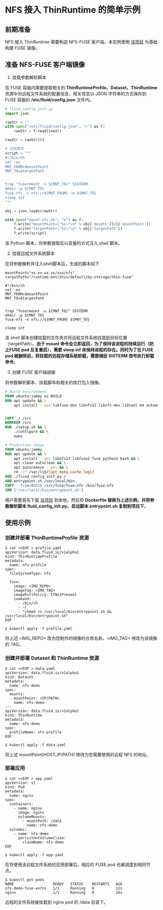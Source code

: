 # NFS 接入 ThinRuntime 的简单示例

## 前期准备
NFS 接入 ThinRuntime 需要构造 NFS-FUSE 客户端，本实例使用 [该项目](https://github.com/sahlberg/fuse-nfs) 为基础构建 FUSE 镜像。

## 准备 NFS-FUSE 客户端镜像
1. 挂载参数解析脚本

在 FUSE 容器内需要提取相关的 **ThinRuntimeProfile、Dataset、ThinRuntime**资源中对远程文件系统的配置信息，相关信息以 JSON 字符串的方式保存到 FUSE 容器的 **/etc/fluid/config.json** 文件内。


```python
# fluid_config_init.py
import json

rawStr = ""
with open("/etc/fluid/config.json", "r") as f:
    rawStr = f.readlines()

rawStr = rawStr[0]

# 挂载脚本
script = """
#!/bin/sh
set -ex
MNT_FROM=$mountPoint
MNT_TO=$targetPath


trap "fusermount -u ${MNT_TO}" SIGTERM
mkdir -p ${MNT_TO}
fuse-nfs -n nfs://${MNT_FROM} -m ${MNT_TO}
sleep inf
"""

obj = json.loads(rawStr)

with open("mount-nfs.sh", "w") as f:
    f.write("mountPoint=\"%s\"\n" % obj['mounts'][0]['mountPoint'])
    f.write("targetPath=\"%s\"\n" % obj['targetPath'])
    f.write(script)

```
该 Python 脚本，将参数提取后以变量的方式注入 shell 脚本。

2. 挂载远程文件系统脚本

在将参数解析并注入shell脚本后，生成的脚本如下
```shell
mountPoint="xx.xx.xx.xx/xxx/nfs"
targetPath="/runtime-mnt/thin/default/my-storage/thin-fuse"

#!/bin/sh
set -ex
MNT_FROM=$mountPoint
MNT_TO=$targetPath


trap "fusermount -u ${MNT_TO}" SIGTERM
mkdir -p ${MNT_TO}
fuse-nfs -n nfs://${MNT_FROM} ${MNT_TO}

sleep inf
```
该 shell 脚本创建挂载的文件夹并将远程文件系统挂载到目标位置（targetPath）。**由于 mount 命令会立即返回，为了保持该进程的持续运行（防止FUSE pod 反复重启），需要 sleep inf 来保持进程的存在。同时为了在 FUSE pod 被删除前，将挂载的远程存储系统卸载，需要捕捉 SIGTERM 信号执行卸载命令**。

3. 创建 FUSE 客户端镜像


将参数解析脚本、挂载脚本和相关的库打包入镜像。

```dockerfile
# Build environment
FROM ubuntu:jammy as BUILD
RUN apt update && \
    apt install --yes libfuse-dev libnfs13 libnfs-dev libtool m4 automake libnfs-dev xsltproc make libtool


COPY ./ /src
WORKDIR /src
RUN ./setup.sh && \
    ./configure && \
    make

# Production image
FROM ubuntu:jammy
RUN apt update && \
    apt install --yes libnfs13 libfuse2 fuse python3 bash && \
    apt clean autoclean && \
    apt autoremove --yes && \
    rm -rf /var/lib/{apt,dpkg,cache,log}/
ADD ./fluid_config_init.py /
ADD entrypoint.sh /usr/local/bin
COPY --from=BUILD /src/fuse/fuse-nfs /bin/fuse-nfs
CMD ["/usr/local/bin/entrypoint.sh"]
```
用户需要首先下载 [该项目](https://github.com/sahlberg/fuse-nfs) 到本地，然后将 **Dockerfile 替换为上述示例、并将参数解析脚本 fluid_config_init.py、启动脚本 entrypoint.sh 复制到项目下**。

## 使用示例
### 创建并部署 ThinRuntimeProfile 资源
```shell
$ cat <<EOF > profile.yaml
apiVersion: data.fluid.io/v1alpha1
kind: ThinRuntimeProfile
metadata:
  name: nfs-profile
spec:
  fileSystemType: nfs
  
  fuse:
    image: <IMG_REPO>
    imageTag: <IMG_TAG>
    imagePullPolicy: IfNotPresent
    command:
      - /bin/sh
      - -c
      - "chmod +x /usr/local/bin/entrypoint.sh && /usr/local/bin/entrypoint.sh"
EOF

$ kubectl apply -f profile.yaml
```
将上述 <IMG_REPO> 改为您制作的镜像的仓库名称，<IMG_TAG> 修改为该镜像的 TAG。
### 创建并部署 Dataset 和 ThinRuntime 资源
```shell
$ cat <<EOF > data.yaml
apiVersion: data.fluid.io/v1alpha1
kind: Dataset
metadata:
  name: nfs-demo
spec:
  mounts:
  - mountPoint: <IP/PATH>
    name: nfs-demo
---
apiVersion: data.fluid.io/v1alpha1
kind: ThinRuntime
metadata:
  name: nfs-demo
spec:
  profileName: nfs-profile
EOF

$ kubectl apply -f data.yaml
```
将上述 mountPoint(HOST_IP/PATH) 修改为您需要使用的远程 NFS 的地址。

### 部署应用
```shell
$ cat <<EOF > app.yaml
apiVersion: v1
kind: Pod
metadata:
  name: nginx
spec:
  containers:
    - name: nginx
      image: nginx
      volumeMounts:
        - mountPath: /data
          name: nfs-demo
  volumes:
    - name: nfs-demo
      persistentVolumeClaim:
        claimName: nfs-demo
EOF

$ kubectl apply -f app.yaml
```
在将使用该远程文件系统的应用部署后，相应的 FUSE pod 也被调度到相同节点。

```shell
$ kubectl get pods
NAME                  READY   STATUS    RESTARTS   AGE
nfs-demo-fuse-wx7ns   1/1     Running   0          12s
nginx                 1/1     Running   0          26s
```
远程的文件系统被挂载到 nginx pod 的 /data 目录下。